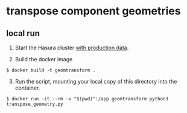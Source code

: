 # transpose component geometries

## local run

1. Start the Hasura cluster [with production data](https://app.gitbook.com/o/-LzDQOVGhTudbKRDGpUA/s/-MIQvl_rKnZ_-wHRdp4J/dev-guides/how-tos/how-to-load-production-data-into-a-local-instance).

2. Build the docker image

```
$ docker build -t geomtransform .
```

3. Run the script, mounting your local copy of this directory into the container.

```
$ docker run -it --rm -v "$(pwd)":/app geomtransform python3 transpose_geometry.py
```
